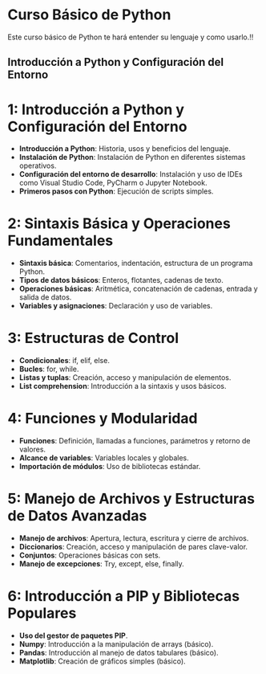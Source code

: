# Curso Básico de Python
Este curso básico de Python te hará entender su lenguaje y como usarlo.!!

## Introducción a Python y Configuración del Entorno

# 1: Introducción a Python y Configuración del Entorno

- **Introducción a Python**: Historia, usos y beneficios del lenguaje.
- **Instalación de Python**: Instalación de Python en diferentes sistemas operativos.
- **Configuración del entorno de desarrollo**: Instalación y uso de IDEs como Visual Studio Code, PyCharm o Jupyter Notebook.
- **Primeros pasos con Python**: Ejecución de scripts simples.

# 2: Sintaxis Básica y Operaciones Fundamentales

- **Sintaxis básica**: Comentarios, indentación, estructura de un programa Python.
- **Tipos de datos básicos**: Enteros, flotantes, cadenas de texto.
- **Operaciones básicas**: Aritmética, concatenación de cadenas, entrada y salida de datos.
- **Variables y asignaciones**: Declaración y uso de variables.

# 3: Estructuras de Control

- **Condicionales**: if, elif, else.
- **Bucles**: for, while.
- **Listas y tuplas**: Creación, acceso y manipulación de elementos.
- **List comprehension**: Introducción a la sintaxis y usos básicos.

# 4: Funciones y Modularidad

- **Funciones**: Definición, llamadas a funciones, parámetros y retorno de valores.
- **Alcance de variables**: Variables locales y globales.
- **Importación de módulos**: Uso de bibliotecas estándar.

# 5: Manejo de Archivos y Estructuras de Datos Avanzadas

- **Manejo de archivos**: Apertura, lectura, escritura y cierre de archivos.
- **Diccionarios**: Creación, acceso y manipulación de pares clave-valor.
- **Conjuntos**: Operaciones básicas con sets.
- **Manejo de excepciones**: Try, except, else, finally.

# 6: Introducción a PIP y Bibliotecas Populares

- **Uso del gestor de paquetes PIP**.
- **Numpy**: Introducción a la manipulación de arrays (básico).
- **Pandas**: Introducción al manejo de datos tabulares (básico).
- **Matplotlib**: Creación de gráficos simples (básico).
